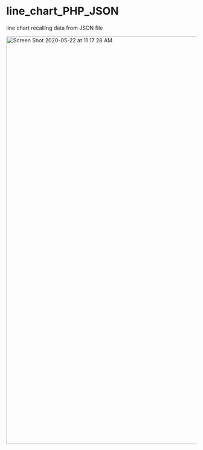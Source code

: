 # line_chart_PHP_JSON
line chart recalling data from JSON file

<img width="1080" alt="Screen Shot 2020-05-22 at 11 17 28 AM" src="https://user-images.githubusercontent.com/22375594/82688329-52c7d000-9c1e-11ea-8b44-7f2ff776a259.png">

